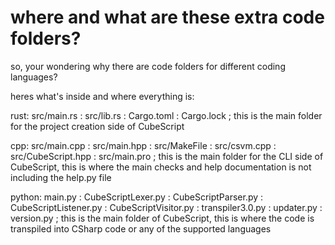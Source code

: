 # where and what are these extra code folders?

so, your wondering why there are code folders for different coding languages?

heres what's inside and where everything is:

rust: src/main.rs 
: src/lib.rs 
: Cargo.toml 
: Cargo.lock 
; this is the main folder for the project creation side of CubeScript

cpp: src/main.cpp 
: src/main.hpp 
: src/MakeFile
: src/csvm.cpp
: src/CubeScript.hpp
: src/main.pro
; this is the main folder for the CLI side of CubeScript, this is where the main checks and help documentation is not including the help.py file

python: main.py 
: CubeScriptLexer.py
: CubeScriptParser.py
: CubeScriptListener.py
: CubeScriptVisitor.py
: transpiler3.0.py
: updater.py
: version.py
; this is the main folder of CubeScript, this is where the code is transpiled into CSharp code or any of the supported languages